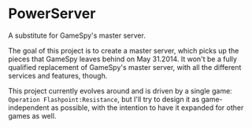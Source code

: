PowerServer
===========

A substitute for GameSpy's master server. 


The goal of this project is to create a master server, which picks up the pieces that GameSpy leaves behind on May 31.2014. It won't be a fully qualified replacement of GameSpy's master server, with all the different services and features, though.

This project currently evolves around and is driven by a single game: `Operation Flashpoint:Resistance`, but I'll try to design it as game-independent as possible, with the intention to have it expanded for other games as well.
